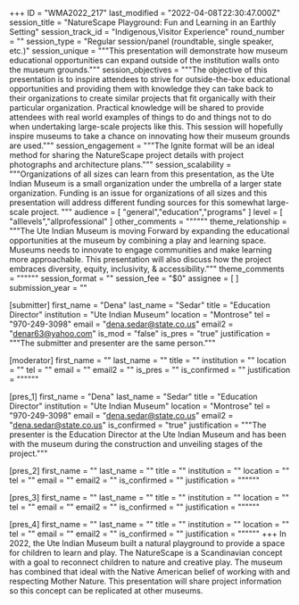 +++
ID = "WMA2022_217"
last_modified = "2022-04-08T22:30:47.000Z"
session_title = "NatureScape Playground: Fun and Learning in an Earthly Setting"
session_track_id = "Indigenous,Visitor Experience"
round_number = ""
session_type = "Regular session/panel (roundtable, single speaker, etc.)"
session_unique = """This presentation will demonstrate how museum educational opportunities can expand outside of the institution walls onto the museum grounds."""
session_objectives = """The objective of this presentation is to inspire attendees to strive for outside-the-box educational opportunities and providing them with knowledge they can take back to their organizations to create similar projects that fit organically with their particular organization.  Practical knowledge will be shared to provide attendees with real world examples of things to do and things not to do when undertaking large-scale projects like this. This session will hopefully inspire museums to take a chance on innovating how their museum grounds are used."""
session_engagement = """The Ignite format will be an ideal method for sharing the NatureScape project details with project photographs and architecture plans."""
session_scalability = """Organizations of all sizes can learn from this presentation, as the Ute Indian Museum is a small organization under the umbrella of a larger state organization. Funding is an issue for organizations of all sizes and this presentation will address different funding sources for this somewhat large-scale project.
"""
audience = [ "general","education","programs" ]
level = [ "alllevels","allprofessional" ]
other_comments = """"""
theme_relationship = """The Ute Indian Museum is moving Forward by expanding the educational opportunities at the museum by combining a play and learning space. Museums needs to innovate to engage communities and make learning more approachable. This presentation will also discuss how the project embraces diversity, equity, inclusivity, & accessibility."""
theme_comments = """"""
session_format = ""
session_fee = "$0"
assignee = [  ]
submission_year = ""

[submitter]
first_name = "Dena"
last_name = "Sedar"
title = "Education Director"
institution = "Ute Indian Museum"
location = "Montrose"
tel = "970-249-3098"
email = "dena.sedar@state.co.us"
email2 = "denar63@yahoo.com"
is_mod = "false"
is_pres = "true"
justification = """The submitter and presenter are the same person."""

[moderator]
first_name = ""
last_name = ""
title = ""
institution = ""
location = ""
tel = ""
email = ""
email2 = ""
is_pres = ""
is_confirmed = ""
justification = """"""

[pres_1]
first_name = "Dena"
last_name = "Sedar"
title = "Education Director"
institution = "Ute Indian Museum"
location = "Montrose"
tel = "970-249-3098"
email = "dena.sedar@state.co.us"
email2 = "dena.sedar@state.co.us"
is_confirmed = "true"
justification = """The presenter is the Education Director at the Ute Indian Museum and has been with the museum during the construction and unveiling stages of the project."""

[pres_2]
first_name = ""
last_name = ""
title = ""
institution = ""
location = ""
tel = ""
email = ""
email2 = ""
is_confirmed = ""
justification = """"""

[pres_3]
first_name = ""
last_name = ""
title = ""
institution = ""
location = ""
tel = ""
email = ""
email2 = ""
is_confirmed = ""
justification = """"""

[pres_4]
first_name = ""
last_name = ""
title = ""
institution = ""
location = ""
tel = ""
email = ""
email2 = ""
is_confirmed = ""
justification = """"""
+++
In 2022, the Ute Indian Museum built a natural playground to provide a space for children to learn and play. The NatureScape is a Scandinavian concept with a goal to reconnect children to nature and creative play. The museum has combined that ideal with the Native American belief of working with and respecting Mother Nature. This presentation will share project information so this concept can be replicated at other museums.
